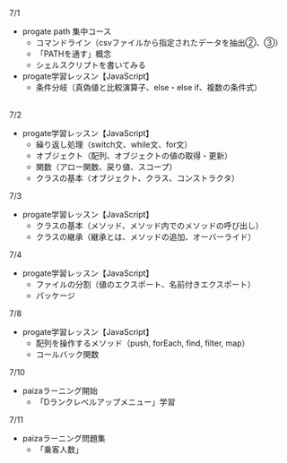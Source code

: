 7/1</br>
- progate path 集中コース</br>
  - コマンドライン（csvファイルから指定されたデータを抽出②、③）
  - 「PATHを通す」概念
  - シェルスクリプトを書いてみる
- progate学習レッスン【JavaScript】
  - 条件分岐（真偽値と比較演算子、else・else if、複数の条件式）
</br></br>

7/2</br>
- progate学習レッスン【JavaScript】
  - 繰り返し処理（switch文、while文、for文）
  - オブジェクト（配列、オブジェクトの値の取得・更新）
  - 関数（アロー関数、戻り値、スコープ）
  - クラスの基本（オブジェクト、クラス、コンストラクタ）

7/3</br>
- progate学習レッスン【JavaScript】
  - クラスの基本（メソッド、メソッド内でのメソッドの呼び出し）
  - クラスの継承（継承とは、メソッドの追加、オーバーライド）

7/4</br>
- progate学習レッスン【JavaScript】
  - ファイルの分割（値のエクスポート、名前付きエクスポート）
  - パッケージ

7/8</br>
- progate学習レッスン【JavaScript】
  - 配列を操作するメソッド（push, forEach, find, filter, map）
  - コールバック関数

7/10</br>
- paizaラーニング開始
  - 「Dランクレベルアップメニュー」学習

7/11</br>
- paizaラーニング問題集
  - 「乗客人数」
